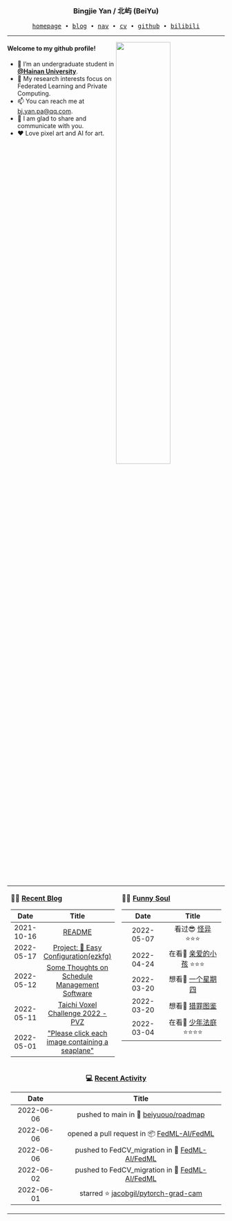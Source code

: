 <h3 align="center"> Bingjie Yan / 北屿 (BeiYu) </h3>


<p align="center">
  <samp>
    <a href="https://www.bj-yan.top/">homepage</a> ∙
    <a href="https://blog.bj-yan.top/">blog</a> ∙
    <a href="https://nav.bj-yan.top/">nav</a> ∙
    <a href="https://www.bj-yan.top/pdf/cv_en.pdf">cv</a> ∙ 
    <a href="https://github.com/beiyuouo">github</a> ∙ 
    <a href="https://space.bilibili.com/23511429">bilibili</a>
  </samp>
</p>


---

<img align="right" src="https://github-readme-stats.vercel.app/api?username=beiyuouo&show_icons=true&hide_border=true" width="50%">


#### Welcome to my github profile!
<!-- languages:start -->
<!-- prettier-ignore-start -->
<!-- markdownlint-disable -->
- 🔭 I’m an undergraduate student in [**@Hainan University**](https://ha.hainanu.edu.cn/home2020/).
- 🌱 My research interests focus on Federated Learning and Private Computing.
- 📫 You can reach me at [bj.yan.pa@qq.com](mailto:bj.yan.pa@qq.com).
- 🎨 I am glad to share and communicate with you.
- ❤️ Love pixel art and AI for art.
<!-- markdownlint-restore -->
<!-- prettier-ignore-end -->
<!-- languages:end -->

<table width="100%" align="center" padding="0" margin="0">
<tr>
<td valign="top" width="50%">

**🤹‍♀️ <a href="https://blog.bj-yan.top/" target="_blank">Recent Blog</a>**

<!-- START_SECTION:blog -->
| Date | Title |
| :-: | :---: |
| 2021-10-16 | <a href='https://blog.bj-yan.top/p/readme/' target='_blank'>README</a> |
| 2022-05-17 | <a href='https://blog.bj-yan.top/p/blog-project-ezkfg/' target='_blank'>Project: 🍕 Easy Configuration(ezkfg)</a> |
| 2022-05-12 | <a href='https://blog.bj-yan.top/p/blog-some-thoughts-on-schedule-management-software/' target='_blank'>Some Thoughts on Schedule Management Software</a> |
| 2022-05-11 | <a href='https://blog.bj-yan.top/p/blog-taichi-voxel-challenge-2022-pvz/' target='_blank'>Taichi Voxel Challenge 2022 - PVZ</a> |
| 2022-05-01 | <a href='https://blog.bj-yan.top/p/blog-hcaptcha-seaplane/' target='_blank'>"Please click each image containing a seaplane"</a> |
<!-- END_SECTION:blog -->
</td>
<td valign="top" width="50%">

**🤾‍♂️ <a href="https://blog.bj-yan.top/" target="_blank">Funny Soul</a>**

<!-- START_SECTION:douban -->
| Date | Title |
| :-: | :---: |
| 2022-05-07 | 看过😎 <a href='http://movie.douban.com/subject/35524447/' target='_blank'>怪异</a> ⭐⭐⭐ |
| 2022-04-24 | 在看👀 <a href='http://movie.douban.com/subject/35344026/' target='_blank'>亲爱的小孩</a> ⭐⭐⭐ |
| 2022-03-20 | 想看🤔 <a href='http://movie.douban.com/subject/35774719/' target='_blank'>一个星期四</a>  |
| 2022-03-20 | 想看🤔 <a href='http://movie.douban.com/subject/35307437/' target='_blank'>猎罪图鉴</a>  |
| 2022-03-04 | 在看👀 <a href='http://movie.douban.com/subject/35248792/' target='_blank'>少年法庭</a> ⭐⭐⭐⭐ |
<!-- END_SECTION:douban -->
</td>
</tr>
<tr>
<td align="center" width="100%" colspan="2">

**💻 <a href="https://github.com/beiyuouo" target="_blank">Recent Activity</a>**

<!-- START_SECTION:github -->
| Date | Title |
| :-: | :---: |
| 2022-06-06 | pushed to main in 📌 [beiyuouo/roadmap](https://github.com/beiyuouo/roadmap/compare/dedab5e429...999f14d387) |
| 2022-06-06 | opened a pull request in 📦 [FedML-AI/FedML](https://github.com/FedML-AI/FedML/pull/247) |
| 2022-06-06 | pushed to FedCV_migration in 📌 [FedML-AI/FedML](https://github.com/FedML-AI/FedML/compare/384eed7fcb...939c05b4fc) |
| 2022-06-02 | pushed to FedCV_migration in 📌 [FedML-AI/FedML](https://github.com/FedML-AI/FedML/compare/c84fead901...384eed7fcb) |
| 2022-06-01 | starred ⭐ [jacobgil/pytorch-grad-cam](https://github.com/jacobgil/pytorch-grad-cam) |
<!-- END_SECTION:github -->

</td>
</tr>
</table>
